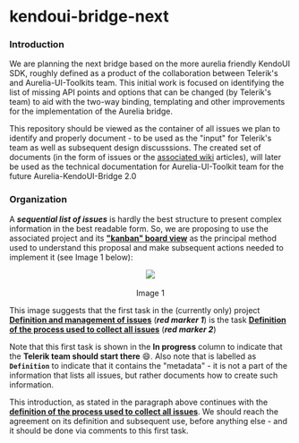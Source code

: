 # kendoui-bridge-next

### Introduction

We are planning the next bridge based on the more aurelia friendly KendoUI SDK, roughly defined as a product of the collaboration between Telerik's and Aurelia-UI-Toolkits team. This initial work is focused on identifying the list of missing API points and options that can be changed (by Telerik's team) to aid with the two-way binding, templating and other improvements for the implementation of the Aurelia bridge.

This repository should be viewed as the container of all issues we plan to identify and properly document - to be used as the "input" for Telerik's team as well as subsequent design discusssions. The created set of documents (in the form of issues or the [associated wiki](https://github.com/aurelia-ui-toolkits/kendoui-bridge-next/wiki) articles), will later be used as the technical documentation for Aurelia-UI-Toolkit team for the future Aurelia-KendoUI-Bridge 2.0 

### Organization

A ___sequential list of issues___ is hardly the best structure to present complex information in the best readable form. So, we are proposing to use the associated project and its **["kanban" board view](https://github.com/aurelia-ui-toolkits/kendoui-bridge-next/projects/2)** as the principal method used to understand this proposal and make subsequent actions needed to implement it (see Image 1 below):

<p align=center>
  <img src="https://user-images.githubusercontent.com/2712405/29029122-8f509126-7b54-11e7-96b4-31db0d93720d.png"></img>
 <br><br>
 Image 1
</p>

This image suggests that the first task in the (currently only) project **[Definition and management of issues](https://github.com/aurelia-ui-toolkits/kendoui-bridge-next/projects/2)** (***red marker 1***) is the task **[Definition of the process used to collect all issues](https://github.com/aurelia-ui-toolkits/kendoui-bridge-next/issues/1)** (***red marker 2***)

Note that this first task is shown in the **In progress** column to indicate that the **Telerik team should start there** :smile:. Also note that is labelled as **`Definition`** to indicate that it contains the "metadata" - it is not a part of the information that lists all issues, but rather documents how to create such information.

This introduction, as stated in the paragraph above continues with the **[definition of the process used to collect all issues](https://github.com/aurelia-ui-toolkits/kendoui-bridge-next/issues/1)**. We should reach the agreement on its definition and subsequent use, before anything else - and it should be done via comments to this first task.



